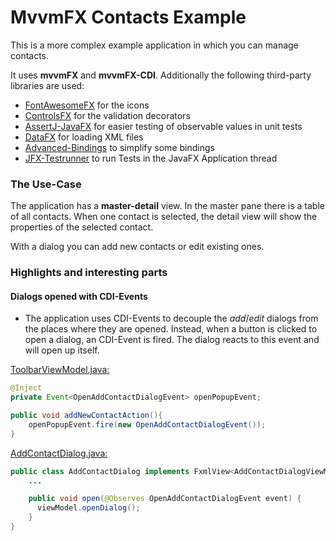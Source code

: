 # MvvmFX Contacts Example

This is a more complex example application in which you can manage contacts.

It uses **mvvmFX** and **mvvmFX-CDI**. Additionally the following third-party libraries are used:

- [FontAwesomeFX](https://bitbucket.org/Jerady/fontawesomefx) for the icons
- [ControlsFX](http://fxexperience.com/controlsfx/) for the validation decorators
- [AssertJ-JavaFX](https://github.com/lestard/assertj-javafx) for easier testing of observable values in unit tests
- [DataFX](http://www.javafxdata.org/) for loading XML files
- [Advanced-Bindings](https://github.com/lestard/advanced-bindings) to simplify some bindings
- [JFX-Testrunner](https://github.com/sialcasa/jfx-testrunner) to run Tests in the JavaFX Application thread

### The Use-Case

The application has a **master-detail** view. In the master pane there is a table of all contacts.
When one contact is selected, the detail view will show the properties of the selected contact.

With a dialog you can add new contacts or edit existing ones.



### Highlights and interesting parts

#### Dialogs opened with CDI-Events

- The application uses CDI-Events to decouple the *add*/*edit* dialogs from the places where they are opened. Instead, when a
 button is clicked to open a dialog, an CDI-Event is fired. The dialog reacts to this event and will open up itself.

[ToolbarViewModel.java:](src/main/java/de/saxsys/mvvmfx/contacts/ui/toolbar/ToolbarViewModel.java)

```java
@Inject
private Event<OpenAddContactDialogEvent> openPopupEvent;

public void addNewContactAction(){
    openPopupEvent.fire(new OpenAddContactDialogEvent());
}
```

[AddContactDialog.java:](src/main/java/de/saxsys/mvvmfx/contacts/ui/addcontact/AddContactDialog.java)

```java
public class AddContactDialog implements FxmlView<AddContactDialogViewModel> {
    ...

    public void open(@Observes OpenAddContactDialogEvent event) {
      viewModel.openDialog();
    }
}
```
